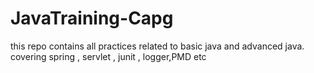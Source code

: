 # JavaTraining-Capg

this repo contains all practices related to basic java and advanced java. 
covering spring , servlet , junit , logger,PMD etc
